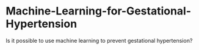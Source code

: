 # Machine-Learning-for-Gestational-Hypertension
Is it possible to use machine learning to prevent gestational hypertension?
